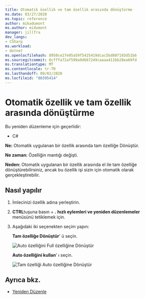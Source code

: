 ```yaml
---
title: Otomatik özellik ve tam özellik arasında dönüştürme
ms.date: 03/27/2020
ms.topic: reference
author: mikadumont
ms.author: midumont
manager: jillfra
dev_langs:
- CSharp
ms.workload:
- dotnet
ms.openlocfilehash: 8950ce27e95a59f5425419dcac5bd807193d51b6
ms.sourcegitcommit: 6cfffa72af599a9d667249caaaa411bb28ea69fd
ms.translationtype: MT
ms.contentlocale: tr-TR
ms.lasthandoff: 09/02/2020
ms.locfileid: "80395414"
---
```

# <a name="convert-between-auto-property-and-full-property"></a>Otomatik özellik ve tam özellik arasında dönüştürme

Bu yeniden düzenleme için geçerlidir:

- C#

**Ne:** Otomatik uygulanan bir özellik arasında tam özelliğe Dönüştür.

**Ne zaman:** Özelliğin mantığı değişti.

**Neden:** Otomatik uygulanan bir özellik arasında el ile tam özelliğe dönüştürebilirsiniz, ancak bu özellik işi sizin için otomatik olarak gerçekleştirebilir. 

## <a name="how-to"></a>Nasıl yapılır

1. İmlecinizi özellik adına yerleştirin.
2. **CTRL**tuşuna basın + **.** **hızlı eylemleri ve yeniden düzenlemeler** menüsünü tetiklemek için.
3. Aşağıdaki iki seçenekten seçim yapın: 

    **Tam özelliğe Dönüştür**' ü seçin.

   ![Auto özelliğini Full özelliğine Dönüştür](media/convert-auto-property-to-full-property.png) 

    **Auto özelliğini kullan**' ı seçin. 

    ![Tam özelliği Auto özelliğine Dönüştür](media/convert-full-property-to-auto-property.png) 

## <a name="see-also"></a>Ayrıca bkz.

- [Yeniden Düzenle](../refactoring-in-visual-studio.md)
